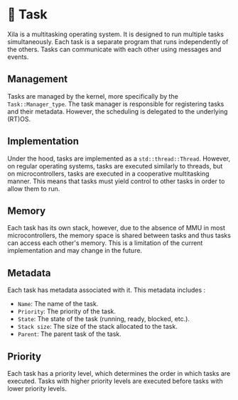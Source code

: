 # 🏁 Task

Xila is a multitasking operating system. It is designed to run multiple tasks simultaneously. Each task is a separate program that runs independently of the others. Tasks can communicate with each other using messages and events.

## Management

Tasks are managed by the kernel, more specifically by the `Task::Manager_type`. The task manager is responsible for registering tasks and their metadata. However, the scheduling is delegated to the underlying (RT)OS.

## Implementation

Under the hood, tasks are implemented as a `std::thread::Thread`. However, on regular operating systems, tasks are executed similarly to threads, but on microcontrollers, tasks are executed in a cooperative multitasking manner. This means that tasks must yield control to other tasks in order to allow them to run.

## Memory

Each task has its own stack, however, due to the absence of MMU in most microcontrollers, the memory space is shared between tasks and thus tasks can access each other's memory. This is a limitation of the current implementation and may change in the future.

## Metadata

Each task has metadata associated with it.
This metadata includes : 
- `Name`: The name of the task.
- `Priority`: The priority of the task.
- `State`: The state of the task (running, ready, blocked, etc.).
- `Stack size`: The size of the stack allocated to the task.
- `Parent`: The parent task of the task.


## Priority

Each task has a priority level, which determines the order in which tasks are executed. Tasks with higher priority levels are executed before tasks with lower priority levels. 